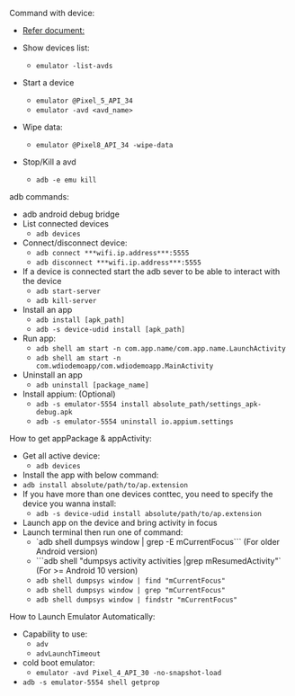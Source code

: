 Command with device:

- [Refer document:]( https://developer.android.com/studio/run/emulator-commandline)

- Show devices list:
    - `emulator -list-avds`
- Start a device
    - `emulator @Pixel_5_API_34`
    - `emulator -avd <avd_name>`
- Wipe data:
    - `emulator @Pixel8_API_34 -wipe-data`
- Stop/Kill a avd
    - `adb -e emu kill`

adb commands:

- adb android debug bridge
- List connected devices
    - `adb devices`
- Connect/disconnect device:
    - `adb connect ***wifi.ip.address***:5555`
    - `adb disconnect ***wifi.ip.address***:5555`
- If a device is connected start the adb sever to be able to interact with the device
    - `adb start-server`
    - `adb kill-server`
- Install an app
    - `adb install [apk_path]`
    - `adb -s device-udid install [apk_path]`
- Run app:
    - `adb shell am start -n com.app.name/com.app.name.LaunchActivity`
    - `adb shell am start -n com.wdiodemoapp/com.wdiodemoapp.MainActivity`
- Uninstall an app
    - `adb uninstall [package_name]`
- Install appium: (Optional)
    - `adb -s emulator-5554 install absolute_path/settings_apk-debug.apk`
    - `adb -s emulator-5554 uninstall io.appium.settings`

How to get appPackage & appActivity:

- Get all active device:
    - `adb devices`
- Install the app with below command:
- ```adb install absolute/path/to/ap.extension```
- If you have more than one devices conttec, you need to specify the device you wanna install:
    - ```adb -s device-udid install absolute/path/to/ap.extension```
- Launch app on the device and bring activity in focus
- Launch terminal then run one of command:
    - `adb shell dumpsys window | grep -E mCurrentFocus``` (For older Android version)
    - ```adb shell "dumpsys activity activities |grep mResumedActivity"` (For >= Android 10 version)
    - `adb shell dumpsys window | find "mCurrentFocus"`
    - `adb shell dumpsys window | grep "mCurrentFocus"`
    - `adb shell dumpsys window | findstr "mCurrentFocus"`

How to Launch Emulator Automatically:

- Capability to use:
    - `adv`
    - `advLaunchTimeout`
- cold boot emulator:
    - `emulator -avd Pixel_4_API_30 -no-snapshot-load`
- `adb -s emulator-5554 shell getprop`
